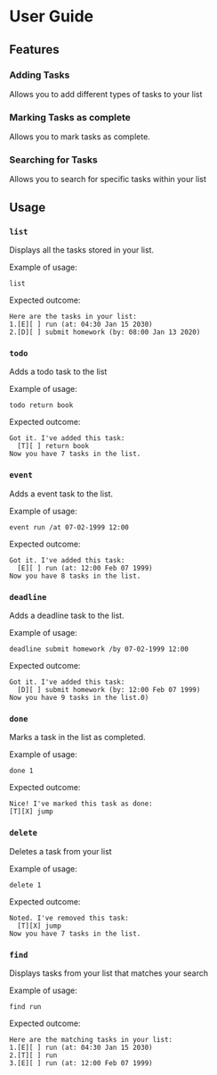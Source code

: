 # User Guide

## Features 

### Adding Tasks

Allows you to add different types of tasks to your list

### Marking Tasks as complete

Allows you to mark tasks as complete.

### Searching for Tasks

Allows you to search for specific tasks within your list

## Usage

### `list`

Displays all the tasks stored in your list.

Example of usage: 

`list`

Expected outcome:

    Here are the tasks in your list:
    1.[E][ ] run (at: 04:30 Jan 15 2030)
    2.[D][ ] submit homework (by: 08:00 Jan 13 2020)


### `todo`

Adds a todo task to the list

Example of usage: 

`todo return book`

Expected outcome:

    Got it. I've added this task:
      [T][ ] return book
    Now you have 7 tasks in the list.
    

### `event`

Adds a event task to the list.

Example of usage: 

`event run /at 07-02-1999 12:00`

Expected outcome:

    Got it. I've added this task:
      [E][ ] run (at: 12:00 Feb 07 1999)
    Now you have 8 tasks in the list.


### `deadline`

Adds a deadline task to the list.

Example of usage: 

`deadline submit homework /by 07-02-1999 12:00`

Expected outcome:

    Got it. I've added this task:
      [D][ ] submit homework (by: 12:00 Feb 07 1999)
    Now you have 9 tasks in the list.0)


### `done`

Marks a task in the list as completed.

Example of usage: 

`done 1`

Expected outcome:

    Nice! I've marked this task as done:
    [T][X] jump
    

### `delete`

Deletes a task from your list

Example of usage: 

`delete 1`

Expected outcome:

    Noted. I've removed this task:
      [T][X] jump
    Now you have 7 tasks in the list.


### `find` 

Displays tasks from your list that matches your search

Example of usage: 

`find run`

Expected outcome:

    Here are the matching tasks in your list:
    1.[E][ ] run (at: 04:30 Jan 15 2030)
    2.[T][ ] run
    3.[E][ ] run (at: 12:00 Feb 07 1999)


